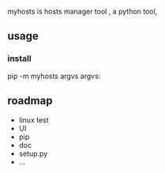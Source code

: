 myhosts is hosts manager tool , a python tool,
## usage
### install

pip -m myhosts argvs
argvs:

## roadmap
- linux test
- UI
- pip
- doc
- setup.py
- ...